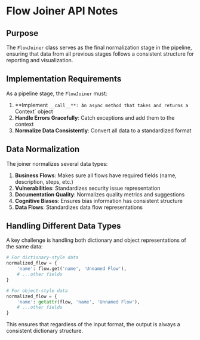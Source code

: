 # Flow Joiner API Notes

## Purpose

The `FlowJoiner` class serves as the final normalization stage in the pipeline, ensuring that data from all previous stages follows a consistent structure for reporting and visualization.

## Implementation Requirements

As a pipeline stage, the `FlowJoiner` must:

1. **Implement `__call__**: An async method that takes and returns a `Context` object
2. **Handle Errors Gracefully**: Catch exceptions and add them to the context
3. **Normalize Data Consistently**: Convert all data to a standardized format

## Data Normalization

The joiner normalizes several data types:

1. **Business Flows**: Makes sure all flows have required fields (name, description, steps, etc.)
2. **Vulnerabilities**: Standardizes security issue representation
3. **Documentation Quality**: Normalizes quality metrics and suggestions
4. **Cognitive Biases**: Ensures bias information has consistent structure
5. **Data Flows**: Standardizes data flow representations

## Handling Different Data Types

A key challenge is handling both dictionary and object representations of the same data:

```python
# For dictionary-style data
normalized_flow = {
    'name': flow.get('name', 'Unnamed Flow'),
    # ...other fields
}

# For object-style data
normalized_flow = {
    'name': getattr(flow, 'name', 'Unnamed Flow'),
    # ...other fields
}
```

This ensures that regardless of the input format, the output is always a consistent dictionary structure.
